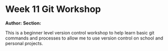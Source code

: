 # Week 11 Git Workshop
**Author:** <Kramer Kilroy>
**Section:** <Section A>

This is a beginner level version control workshop to help learn basic git commands and processes to allow me to use version control on school and personal projects.